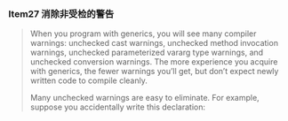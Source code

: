 ### Item27 消除非受检的警告

> When you program with generics, you will see many compiler warnings: unchecked cast warnings, unchecked method invocation warnings, unchecked parameterized vararg type warnings, and unchecked conversion warnings. The more experience you acquire with generics, the fewer warnings you’ll get, but don’t expect newly written code to compile cleanly.
>
> Many unchecked warnings are easy to eliminate. For example, suppose you accidentally write this declaration:

